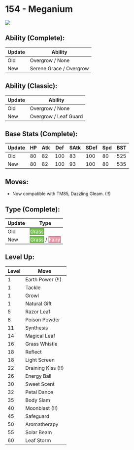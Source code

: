 # 154 - Meganium
![][154]

## Ability (Complete):

Update | Ability
---    | ---
Old    | Overgrow / None
New    | Serene Grace / Overgrow

## Ability (Classic):

Update | Ability
---    | ---
Old    | Overgrow / None
New    | Overgrow / Leaf Guard

## Base Stats (Complete):

Update | HP | Atk | Def | SAtk | SDef | Spd | BST
---    | ---| --- | --- | ---  | ---  | --- | ---
Old    | 80 |  82 |  100 |  83  |  100  |  80  |  525
New    | 80 |  82 |  100 |  93  |  100  |  80  |  535

## Moves:

 - Now compatible with TM85, Dazzling Gleam. (!!)

## Type (Complete):

Update | Type
---    | ---
Old    | <span style="color:white; background:#78C850; border: 1px solid #4E8234">Grass</span>
New    | <span style="color:white; background:#78C850; border: 1px solid #4E8234">Grass</span> / <span style="color:white; background:#EE99AC; border: 1px solid #9B6470">Fairy</span>

## Level Up:

Level | Move
---   | ---
  1   | Earth Power (!!)
  1   | Tackle
  1   | Growl
  1   | Natural Gift
  5   | Razor Leaf
  8   | Poison Powder
 11   | Synthesis
 14   | Magical Leaf
 16   | Grass Whistle
 18   | Reflect
 18   | Light Screen
 22   | Draining Kiss (!!)
 26   | Energy Ball
 30   | Sweet Scent
 32   | Petal Dance
 35   | Body Slam
 40   | Moonblast (!!)
 45   | Safeguard
 50   | Aromatherapy
 55   | Solar Beam
 60   | Leaf Storm



[154]: /img/pokemon/154.png
